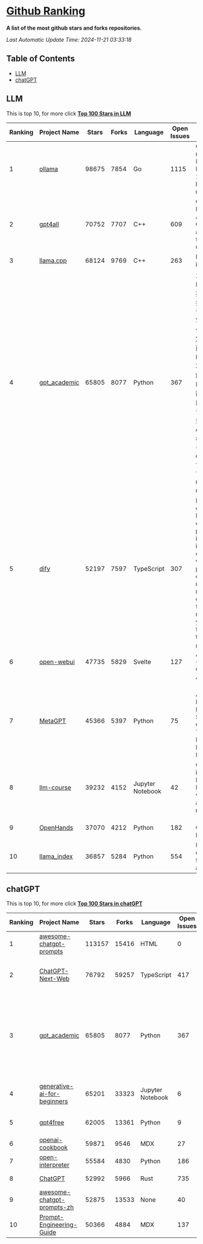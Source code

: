 [Github Ranking](./README.md)
==========

**A list of the most github stars and forks repositories.**

*Last Automatic Update Time: 2024-11-21 03:33:18*

## Table of Contents
 * [LLM](#LLM)
 * [chatGPT](#chatGPT)

## LLM

This is top 10, for more click **[Top 100 Stars in LLM](Top100/LLM.md)**

| Ranking | Project Name | Stars | Forks | Language | Open Issues | Description | Last Commit |
| ------- | ------------ | ----- | ----- | -------- | ----------- | ----------- | ----------- |
| 1 | [ollama](https://github.com/ollama/ollama) | 98675 | 7854 | Go | 1115 | Get up and running with Llama 3.2, Mistral, Gemma 2, and other large language models. | 2024-11-21T00:00:46Z |
| 2 | [gpt4all](https://github.com/nomic-ai/gpt4all) | 70752 | 7707 | C++ | 609 | GPT4All: Run Local LLMs on Any Device. Open-source and available for commercial use. | 2024-11-20T22:43:26Z |
| 3 | [llama.cpp](https://github.com/ggerganov/llama.cpp) | 68124 | 9769 | C++ | 263 | LLM inference in C/C++ | 2024-11-21T01:55:55Z |
| 4 | [gpt_academic](https://github.com/binary-husky/gpt_academic) | 65805 | 8077 | Python | 367 | 为GPT/GLM等LLM大语言模型提供实用化交互接口，特别优化论文阅读/润色/写作体验，模块化设计，支持自定义快捷按钮&函数插件，支持Python和C++等项目剖析&自译解功能，PDF/LaTex论文翻译&总结功能，支持并行问询多种LLM模型，支持chatglm3等本地模型。接入通义千问, deepseekcoder, 讯飞星火, 文心一言, llama2, rwkv, claude2, moss等。 | 2024-11-19T15:53:57Z |
| 5 | [dify](https://github.com/langgenius/dify) | 52197 | 7597 | TypeScript | 307 | Dify is an open-source LLM app development platform. Dify's intuitive interface combines AI workflow, RAG pipeline, agent capabilities, model management, observability features and more, letting you quickly go from prototype to production. | 2024-11-21T03:16:28Z |
| 6 | [open-webui](https://github.com/open-webui/open-webui) | 47735 | 5829 | Svelte | 127 | User-friendly AI Interface (Supports Ollama, OpenAI API, ...) | 2024-11-20T20:27:54Z |
| 7 | [MetaGPT](https://github.com/geekan/MetaGPT) | 45366 | 5397 | Python | 75 | 🌟 The Multi-Agent Framework: First AI Software Company, Towards Natural Language Programming | 2024-11-11T15:05:12Z |
| 8 | [llm-course](https://github.com/mlabonne/llm-course) | 39232 | 4152 | Jupyter Notebook | 42 | Course to get into Large Language Models (LLMs) with roadmaps and Colab notebooks. | 2024-07-28T22:17:43Z |
| 9 | [OpenHands](https://github.com/All-Hands-AI/OpenHands) | 37070 | 4212 | Python | 182 | 🙌 OpenHands: Code Less, Make More | 2024-11-21T03:22:24Z |
| 10 | [llama_index](https://github.com/run-llama/llama_index) | 36857 | 5284 | Python | 554 | LlamaIndex is a data framework for your LLM applications | 2024-11-21T03:14:33Z |


## chatGPT

This is top 10, for more click **[Top 100 Stars in chatGPT](Top100/chatGPT.md)**

| Ranking | Project Name | Stars | Forks | Language | Open Issues | Description | Last Commit |
| ------- | ------------ | ----- | ----- | -------- | ----------- | ----------- | ----------- |
| 1 | [awesome-chatgpt-prompts](https://github.com/f/awesome-chatgpt-prompts) | 113157 | 15416 | HTML | 0 | This repo includes ChatGPT prompt curation to use ChatGPT better. | 2024-11-11T11:38:53Z |
| 2 | [ChatGPT-Next-Web](https://github.com/ChatGPTNextWeb/ChatGPT-Next-Web) | 76792 | 59257 | TypeScript | 417 | A cross-platform ChatGPT/Gemini UI (Web / PWA / Linux / Win / MacOS). 一键拥有你自己的跨平台 ChatGPT/Gemini 应用。 | 2024-11-19T03:01:31Z |
| 3 | [gpt_academic](https://github.com/binary-husky/gpt_academic) | 65805 | 8077 | Python | 367 | 为GPT/GLM等LLM大语言模型提供实用化交互接口，特别优化论文阅读/润色/写作体验，模块化设计，支持自定义快捷按钮&函数插件，支持Python和C++等项目剖析&自译解功能，PDF/LaTex论文翻译&总结功能，支持并行问询多种LLM模型，支持chatglm3等本地模型。接入通义千问, deepseekcoder, 讯飞星火, 文心一言, llama2, rwkv, claude2, moss等。 | 2024-11-19T15:53:57Z |
| 4 | [generative-ai-for-beginners](https://github.com/microsoft/generative-ai-for-beginners) | 65201 | 33323 | Jupyter Notebook | 6 | 21 Lessons, Get Started Building with Generative AI  🔗 https://microsoft.github.io/generative-ai-for-beginners/ | 2024-11-19T13:45:50Z |
| 5 | [gpt4free](https://github.com/xtekky/gpt4free) | 62005 | 13361 | Python | 9 | The official gpt4free repository \| various collection of powerful language models | 2024-11-20T19:00:08Z |
| 6 | [openai-cookbook](https://github.com/openai/openai-cookbook) | 59871 | 9546 | MDX | 27 | Examples and guides for using the OpenAI API | 2024-11-21T01:13:55Z |
| 7 | [open-interpreter](https://github.com/OpenInterpreter/open-interpreter) | 55584 | 4830 | Python | 186 | A natural language interface for computers | 2024-11-18T20:14:48Z |
| 8 | [ChatGPT](https://github.com/lencx/ChatGPT) | 52992 | 5966 | Rust | 735 | 🔮 ChatGPT Desktop Application (Mac, Windows and Linux) | 2024-08-29T17:58:11Z |
| 9 | [awesome-chatgpt-prompts-zh](https://github.com/PlexPt/awesome-chatgpt-prompts-zh) | 52875 | 13533 | None | 40 | ChatGPT 中文调教指南。各种场景使用指南。学习怎么让它听你的话。 | 2024-07-30T11:43:23Z |
| 10 | [Prompt-Engineering-Guide](https://github.com/dair-ai/Prompt-Engineering-Guide) | 50366 | 4884 | MDX | 137 | 🐙 Guides, papers, lecture, notebooks and resources for prompt engineering | 2024-11-20T19:24:28Z |


